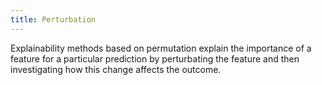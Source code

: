 ```yaml
---
title: Perturbation
---
```


Explainability methods based on permutation explain the importance of a feature for a particular prediction by perturbating the feature and then investigating how this change affects the outcome. 
